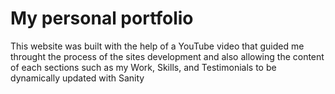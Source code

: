 # My personal portfolio 

This website was built with the help of a YouTube video that guided me throught the process of the sites development and also allowing the content of each sections such as my Work, Skills, and Testimonials to be dynamically updated with Sanity
